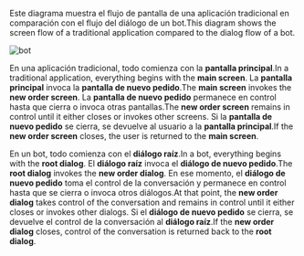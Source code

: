 <span data-ttu-id="05961-101">Este diagrama muestra el flujo de pantalla de una aplicación tradicional en comparación con el flujo del diálogo de un bot.</span><span class="sxs-lookup"><span data-stu-id="05961-101">This diagram shows the screen flow of a traditional application compared to the dialog flow of a bot.</span></span> 

![bot](~/media/designing-bots/core/dialogs-screens.png)

<span data-ttu-id="05961-103">En una aplicación tradicional, todo comienza con la **pantalla principal**.</span><span class="sxs-lookup"><span data-stu-id="05961-103">In a traditional application, everything begins with the **main screen**.</span></span>
<span data-ttu-id="05961-104">La **pantalla principal** invoca la **pantalla de nuevo pedido**.</span><span class="sxs-lookup"><span data-stu-id="05961-104">The **main screen** invokes the **new order screen**.</span></span>
<span data-ttu-id="05961-105">La **pantalla de nuevo pedido** permanece en control hasta que cierra o invoca otras pantallas.</span><span class="sxs-lookup"><span data-stu-id="05961-105">The **new order screen** remains in control until it either closes or invokes other screens.</span></span> <span data-ttu-id="05961-106">Si la **pantalla de nuevo pedido** se cierra, se devuelve al usuario a la **pantalla principal**.</span><span class="sxs-lookup"><span data-stu-id="05961-106">If the **new order screen** closes, the user is returned to the **main screen**.</span></span>

<span data-ttu-id="05961-107">En un bot, todo comienza con el **diálogo raíz**.</span><span class="sxs-lookup"><span data-stu-id="05961-107">In a bot, everything begins with the **root dialog**.</span></span> <span data-ttu-id="05961-108">El **diálogo raíz** invoca el **diálogo de nuevo pedido**.</span><span class="sxs-lookup"><span data-stu-id="05961-108">The **root dialog** invokes the **new order dialog**.</span></span> <span data-ttu-id="05961-109">En ese momento, el **diálogo de nuevo pedido** toma el control de la conversación y permanece en control hasta que se cierra o invoca otros diálogos.</span><span class="sxs-lookup"><span data-stu-id="05961-109">At that point, the **new order dialog** takes control of the conversation and remains in control until it either closes or invokes other dialogs.</span></span> <span data-ttu-id="05961-110">Si el **diálogo de nuevo pedido** se cierra, se devuelve el control de la conversación al **diálogo raíz**.</span><span class="sxs-lookup"><span data-stu-id="05961-110">If the **new order dialog** closes, control of the conversation is returned back to the **root dialog**.</span></span>